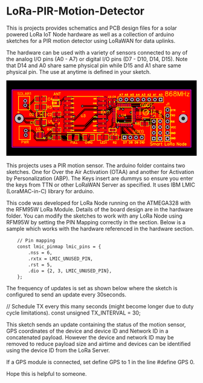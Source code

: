 # LoRa-PIR-Motion-Detector
This is projects provides schematics and PCB design files for a solar powered LoRa IoT Node hardware as well as a collection of arduino sketches for a PIR motion detector using LoRaWAN for data uplinks.

The hardware can be used with a variety of sensors connected to any of the analog I/O pins (A0 - A7) or digital I/O pins (D7 - D10, D14, D15). Note that D14 and A0 share same physical pin while D15 and A1 share same physical pin. The use at anytime is defined in your sketch.

<p align="center">
  <img src="https://github.com/aizukanne/LoRa-PIR-Motion-Detector/blob/master/Hardware/PCB_Smart-LoRa-Node-PCB.png" alt="24-pin Header"/>
</p>

This projects uses a PIR motion sensor. 
The arduino folder contains two sketches. One for Over the Air Activation (OTAA) and another for Activation by Personalization (ABP). The Keys insert are dummys so ensure you enter the keys from TTN or other LoRaWAN Server as specified. It uses IBM LMIC (LoraMAC-in-C) library for arduino.

This code was developed for LoRa Node running on the ATMEGA328 with the RFM95W LoRa Module. Details of the board design are in the hardware folder. You can modify the sketches to work with any LoRa Node using RFM95W by setting the PIN Mapping correctly in the section. Below is a sample which works with the hardware referenced in the hardware section.

		// Pin mapping
		const lmic_pinmap lmic_pins = {
			.nss = 6,
			.rxtx = LMIC_UNUSED_PIN,
			.rst = 5,
			.dio = {2, 3, LMIC_UNUSED_PIN},
		};

The frequency of updates is set as shown below where the sketch is configured to send an update every 30seconds.

// Schedule TX every this many seconds (might become longer due to duty cycle limitations).
const unsigned TX_INTERVAL = 30;

This sketch sends an update containing the status of the motion sensor, GPS coordinates of the device and device ID and Network ID in a concatenated payload. However the device and network ID may be removed to reduce payload size and airtime and devices can be identified using the device ID from the LoRa Server.

If a GPS module is connected, set define GPS to 1 in the line 	#define GPS 0.
		
Hope this is helpful to someone.
